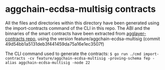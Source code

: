 # aggchain-ecdsa-multisig contracts

All the files and directories within this directory have been generated using the import-contracts command of the CLI in this repo.
The ABI and the binnaries of the smart contracts have been extracted from [agglayer-contracts repo](https://github.com/agglayer/agglayer-contracts.git), using the version feature/aggchain-ecdsa-multisig (commit 49d54bb1a5131deb3f441459da75a16e1ec3507f)

The CLI command used to generate the contracts: `$ go run ./cmd import-contracts -cv feature/aggchain-ecdsa-multisig -proving-schema fep -alias aggchain-ecdsa-multisig -node 22`
